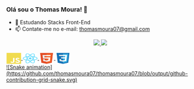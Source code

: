 ### Olá sou o Thomas Moura! 👋

- 🌱 Estudando Stacks Front-End
- 📫 Contate-me no e-mail: thomasmoura07@gmail.com

<div align="center">
  <a href="https://github.com/thomasmoura07">
  <img height="150em" src="https://github-readme-stats.vercel.app/api?username=thomasmoura07&show_icons=true&theme=dracula&include_all_commits=true&count_private=true"/>
  <img height="150em" src="https://github-readme-stats.vercel.app/api/top-langs/?username=thomasmoura07&layout=compact&langs_count=7&theme=dracula"/>
</div>
  
<div style="display: inline_block"><br>
  <img align="center" alt="Rafa-Js" height="30" width="40" src="https://raw.githubusercontent.com/devicons/devicon/master/icons/javascript/javascript-plain.svg">
  <img align="center" alt="Rafa-React" height="30" width="40" src="https://raw.githubusercontent.com/devicons/devicon/master/icons/react/react-original.svg">
  <img align="center" alt="Rafa-HTML" height="30" width="40" src="https://raw.githubusercontent.com/devicons/devicon/master/icons/html5/html5-original.svg">
  <img align="center" alt="Rafa-CSS" height="30" width="40" src="https://raw.githubusercontent.com/devicons/devicon/master/icons/css3/css3-original.svg">
</div>
  
<div>
  ![Snake animation](https://github.com/thomasmoura07/thomasmoura07/blob/output/github-contribution-grid-snake.svg)
</div>
  
  
